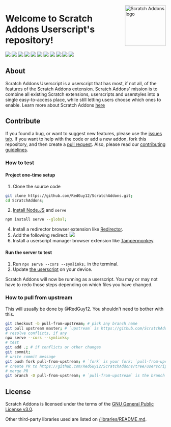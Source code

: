 <img src="https://redguy12.github.io/ScratchAddons/images/icon.svg" alt="Scratch Addons logo" align="right" width="128px"></img>

# Welcome to Scratch Addons Userscript's repository!

[![](https://img.shields.io/github/stars/RedGuy12/ScratchAddons?color=blue&style=flat-square)](https://github.com/RedGuy12/ScratchAddons/stargazers)
[![](https://img.shields.io/github/forks/RedGuy12/ScratchAddons?color=blue&style=flat-square)](https://github.com/RedGuy12/ScratchAddons/network/members)
[![](https://img.shields.io/github/watchers/RedGuy12/ScratchAddons?color=blue&style=flat-square)](https://github.com/RedGuy12/ScratchAddons/watchers)
[![](https://img.shields.io/github/issues/RedGuy12/ScratchAddons?color=green&style=flat-square)](https://github.com/RedGuy12/ScratchAddons/issues)
[![](https://img.shields.io/github/issues-pr/RedGuy12/ScratchAddons?color=green&style=flat-square)](https://github.com/RedGuy12/ScratchAddons/pulls)
[![](https://img.shields.io/github/license/RedGuy12/ScratchAddons?style=flat-square)](https://github.com/RedGuy12/ScratchAddons/blob/userscript-release/LICENSE) <!-- 2 spaces -->
[![](https://img.shields.io/github/v/release/RedGuy12/ScratchAddons?style=flat-square&logo=github&logoColor=white&label=version&color=181717)](https://github.com/RedGuy12/ScratchAddons/releases)
[![](https://img.shields.io/github/downloads/RedGuy12/ScratchAddons/total?style=flat-square&logo=github&logoColor=white&label=downloads&color=181717)](https://github.com/RedGuy12/ScratchAddons/releases)
[![](https://img.shields.io/badge/discuss-on_github-181717.svg?style=flat-square)](https://github.com/RedGuy12/ScratchAddons/discussions)
[![](https://img.shields.io/badge/chat-on_discord-7289da.svg?style=flat-square)](https://discord.gg/R5NBqwMjNc)
[![](https://img.shields.io/badge/website-scratchaddons.com-ff7b26.svg?style=flat-square)](https://scratchaddons.com)

## About

Scratch Addons Userscript is a userscript that has most, if not all, of the features of the Scratch Addons extension. Scratch Addons' mission is to combine all existing Scratch extensions, userscripts and userstyles into a single easy-to-access place, while still letting users choose which ones to enable. Learn more about Scratch Addons [here](https://github.com/ScratchAddons/ScratchAddons#readme)

## Contribute

If you found a bug, or want to suggest new features, please use the [issues tab](https://github.com/RedGuy12/ScratchAddons/issues). If you want to help with the code or add a new addon, fork this repository, and then create a [pull request](https://github.com/RedGuy12/ScratchAddons/pulls). Also, please read our [contributing guidelines](https://github.com/RedGuy12/ScratchAddons/blob/userscript-release/CONTRIBUTING.md).

### How to test

#### Project one-time setup

1. Clone the source code

```sh
git clone https://github.com/RedGuy12/ScratchAddons.git;
cd ScratchAddons;
```

2. [Install Node.JS](https://nodejs.org/en/download/) and `serve`

```sh
npm install serve --global;
```

4. Install a redirector browser extension like [Redirector](https://chrome.google.com/webstore/detail/redirector/ocgpenflpmgnfapjedencafcfakcekcd).
5. Add the following redirect: ![](https://media.discordapp.net/attachments/889246380068077608/896438233217531955/unknown.png?width=675&height=585)
6. Install a userscript manager browser extension like [Tampermonkey](https://chrome.google.com/webstore/detail/tampermonkey/dhdgffkkebhmkfjojejmpbldmpobfkfo).

#### Run the server to test

1. Run `npx serve --cors --symlinks;` in the terminal.
2. Update [the userscript](https://redguy12.github.io/ScratchAddons/userscript/script.user.js) on your device.

Scratch Addons will now be running as a userscript. You may or may not have to redo those steps depending on which files you have changed.

### How to pull from upstream

This will usually be done by @RedGuy12. You shouldn't need to bother with this.

```sh
git checkout -b pull-from-upstream; # pick any branch name
git pull upstream master; # `upstream` is https://github.com/ScratchAddons/ScratchAddons.git
# resolve conflicts, if any
npx serve --cors --symlinks;
# test
git add .; # if conflicts or other changes
git commit;
# write commit message
git push fork pull-from-upstream; # `fork` is your fork; `pull-from-upstream` is the branch name
# create PR to https://github.com/RedGuy12/ScratchAddons/tree/userscript
# merge PR
git branch -D pull-from-upstream; # `pull-from-upstream` is the branch name
```

## License

Scratch Addons is licensed under the terms of the [GNU General Public License v3.0](https://github.com/RedGuy12/ScratchAddons/blob/userscript-release/LICENSE).

Other third-party libraries used are listed on [/libraries/README.md](https://github.com/RedGuy12/ScratchAddons/tree/userscript-release/libraries#readme).
